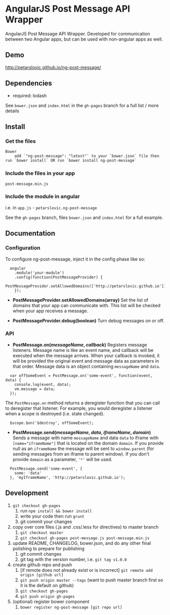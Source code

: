 # AngularJS Post Message API Wrapper

AngularJS Post Message API Wrapper.
Developed for communication between two Angular apps, but can be used with non-angular apps as well.

## Demo
http://petarslovic.github.io/ng-post-message/

## Dependencies
- required:
	lodash

See `bower.json` and `index.html` in the `gh-pages` branch for a full list / more details

## Install
### Get the files
	Bower
		add `"ng-post-message": "latest"` to your `bower.json` file then run `bower install` OR run `bower install ng-post-message`

### Include the files in your app
  `post-message.min.js`

### Include the module in angular
  i.e. in `app.js` - `petarslovic.ng-post-message`

See the `gh-pages` branch, files `bower.json` and `index.html` for a full example.


## Documentation

### Configuration

To configure ng-post-message, inject it in the config phase like so:
```
  angular
    .module('your-module')
    .config(function(PostMessageProvider) {
      PostMessageProvider.setAllowedDomains(['http://petarslovic.github.io']);
    });
```

- **PostMessageProvider.setAllowedDomains(array)**
Set the list of domains that your app can communicate with.
This list will be checked when your app receives a message.

- **PostMessageProvider.debug(boolean)**
Turn debug messages on or off.

### API

- **PostMessage.on(*messageName*, *callback*)**
Registers message listeners.
Message name is like an event name, and callback will be executed when the message arrives.
When your callback is invoked, it will be provided the original event and message data as parameters in that order.
Message data is an object containing `messageName` and `data`.

```
  var offSomeEvent = PostMessage.on('some-event', function(event, data) {
    console.log(event, data);
    vm.message = data;
  });
```

The `PostMessage.on` method returns a deregister function that you can call to deregister that listener.
For example, you would deregister a listener when a scope is destroyed (i.e. state changed).

```
  $scope.$on('$destroy', offSomeEvent);
```

- **PostMessage.send(*messageName*, *data*, *iframeName*, *domain*)**
Sends a message with name `messageName` and data `data` to iframe with `[name="iframeName"]` that is located on the domain `domain`.
If you provide null as an `iframeName` the message will be sent to `window.parent` (for sending messages from an iframe to parent window).
If you don't provide `domain` as a parameter, `'*'` will be used.

```
  PostMessage.send('some-event', {
    some: 'data'
  }, 'myIframeName', 'http://petarslovic.github.io');
```

## Development

1. `git checkout gh-pages`
	1. run `npm install && bower install`
	2. write your code then run `grunt`
	3. git commit your changes
2. copy over core files (.js and .css/.less for directives) to master branch
	1. `git checkout master`
	2. `git checkout gh-pages post-message.js post-message.min.js`
3. update README, CHANGELOG, bower.json, and do any other final polishing to prepare for publishing
	1. git commit changes
	2. git tag with the version number, i.e. `git tag v1.0.0`
4. create github repo and push
	1. [if remote does not already exist or is incorrect] `git remote add origin [github url]`
	2. `git push origin master --tags` (want to push master branch first so it is the default on github)
	3. `git checkout gh-pages`
	4. `git push origin gh-pages`
5. (optional) register bower component
	1. `bower register ng-post-message [git repo url]`
